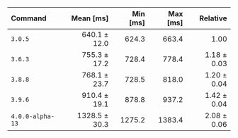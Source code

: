 | Command | Mean [ms] | Min [ms] | Max [ms] | Relative |
|:---|---:|---:|---:|---:|
| `3.0.5` | 640.1 ± 12.0 | 624.3 | 663.4 | 1.00 |
| `3.6.3` | 755.3 ± 17.2 | 728.4 | 778.4 | 1.18 ± 0.03 |
| `3.8.8` | 768.1 ± 23.7 | 728.5 | 818.0 | 1.20 ± 0.04 |
| `3.9.6` | 910.4 ± 19.1 | 878.8 | 937.2 | 1.42 ± 0.04 |
| `4.0.0-alpha-13` | 1328.5 ± 30.3 | 1275.2 | 1383.4 | 2.08 ± 0.06 |
